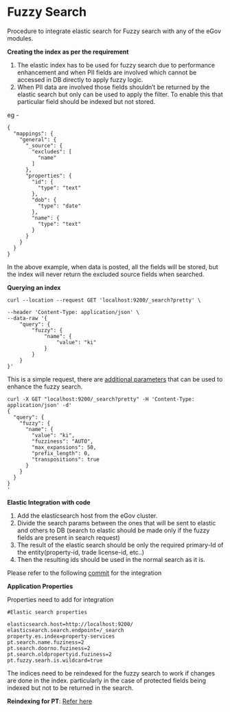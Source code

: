 # Fuzzy Search

Procedure to integrate elastic search for Fuzzy search with any of the eGov modules.

**Creating the index as per the requirement**

1. The elastic index has to be used for fuzzy search due to performance enhancement and when PII fields are involved which cannot be accessed in DB directly to apply fuzzy logic.
2. When PII data are involved those fields shouldn’t be returned by the elastic search but only can be used to apply the filter. To enable this that particular field should be indexed but not stored.

eg -

```
{
  "mappings": {
    "general": {
      "_source": {
        "excludes": [
          "name"
        ]
      },
      "properties": {
        "id": {
          "type": "text"
        },
        "dob": {
          "type": "date"
        },
        "name": {
          "type": "text"
        }
      }
    }
  }
}
```

In the above example, when data is posted, all the fields will be stored, but the index will never return the excluded source fields when searched.

**Querying an index**

```
curl --location --request GET 'localhost:9200/_search?pretty' \

--header 'Content-Type: application/json' \
--data-raw '{
    "query": {
        "fuzzy": {
            "name": {
                "value": "ki"
            }
        }
    }
}'
```

This is a simple request, there are [additional parameters](https://www.elastic.co/guide/en/elasticsearch/reference/current/query-dsl-fuzzy-query.html) that can be used to enhance the fuzzy search.

```
curl -X GET "localhost:9200/_search?pretty" -H 'Content-Type: application/json' -d'
{
  "query": {
    "fuzzy": {
      "name": {
        "value": "ki",
        "fuzziness": "AUTO",
        "max_expansions": 50,
        "prefix_length": 0,
        "transpositions": true
      }
    }
  }
}
'
```

**Elastic Integration with code**

1. Add the elasticsearch host from the eGov cluster.
2. Divide the search params between the ones that will be sent to elastic and others to DB (search to elastic should be made only if the fuzzy fields are present in search request)
3. The result of the elastic search should be only the required primary-Id of the entity(property-id, trade license-id, etc..)
4. Then the resulting ids should be used in the normal search as it is.

Please refer to the following [commit](https://github.com/egovernments/municipal-services/commit/9917276346b6a0136a9afef87c1b93e2f4ec5746) for the integration

**Application Properties**

Properties need to add for integration

```
#Elastic search properties

elasticsearch.host=http://localhost:9200/
elasticsearch.search.endpoint=/_search
property.es.index=property-services
pt.search.name.fuziness=2
pt.search.doorno.fuziness=2
pt.search.oldpropertyid.fuziness=2
pt.fuzzy.searh.is.wildcard=true
```

The indices need to be reindexed for the fuzzy search to work if changes are done in the index. particularly in the case of protected fields being indexed but not to be returned in the search.

**Reindexing for PT**: [Refer here](https://docs.google.com/document/d/1WKFB4Dbb0kmOFZBfPm5HnA290i\_CEvIinsL22V59CU4/edit)
